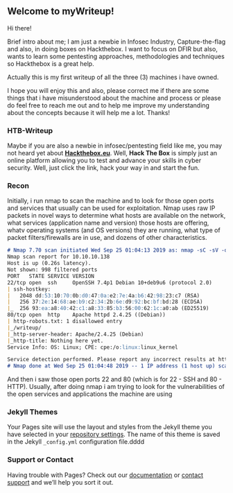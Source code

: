 ## Welcome to myWriteup!

Hi there!

Brief intro about me; 
I am just a newbie in Infosec Industry, Capture-the-flag and also, in doing boxes on Hackthebox. 
I want to focus on DFIR but also, wants to learn some pentesting approaches, methodologies and techniques so Hackthebox is a great help.

Actually this is my first writeup of all the three (3) machines i have owned. 

I hope you will enjoy this and also, please correct me if there are some things that i have misunderstood about the machine and process or please do feel free to reach me out and to help me improve my understanding about the concepts because it will help me a lot. Thanks! 

### HTB-Writeup

Maybe if you are also a newbie in infosec/pentesting field like me, you may not heard yet about [**Hackthebox.eu**](https://www.hackthebox.eu).
Well, **Hack The Box** is simply just an online platform allowing you to test and advance your skills in cyber security. Well, just click the link, hack your way in and start the fun.




### Recon
Initially, i run nmap to scan the machine and to look for those open ports and services that usually can be used for exploitation.
Nmap uses raw IP packets in novel ways to determine what hosts are available on the network, what services (application name and version) those hosts are offering, whatv operating systems (and OS versions) they are running, what type of packet filters/firewalls are in use, and dozens of other characteristics.

```markdown
# Nmap 7.70 scan initiated Wed Sep 25 01:04:13 2019 as: nmap -sC -sV -oA Writeup 10.10.10.138
Nmap scan report for 10.10.10.138
Host is up (0.26s latency).
Not shown: 998 filtered ports
PORT   STATE SERVICE VERSION
22/tcp open  ssh     OpenSSH 7.4p1 Debian 10+deb9u6 (protocol 2.0)
| ssh-hostkey: 
|   2048 dd:53:10:70:0b:d0:47:0a:e2:7e:4a:b6:42:98:23:c7 (RSA)
|   256 37:2e:14:68:ae:b9:c2:34:2b:6e:d9:92:bc:bf:bd:28 (ECDSA)
|_  256 93:ea:a8:40:42:c1:a8:33:85:b3:56:00:62:1c:a0:ab (ED25519)
80/tcp open  http    Apache httpd 2.4.25 ((Debian))
| http-robots.txt: 1 disallowed entry 
|_/writeup/
|_http-server-header: Apache/2.4.25 (Debian)
|_http-title: Nothing here yet.
Service Info: OS: Linux; CPE: cpe:/o:linux:linux_kernel

Service detection performed. Please report any incorrect results at https://nmap.org/submit/ .
# Nmap done at Wed Sep 25 01:04:48 2019 -- 1 IP address (1 host up) scanned in 35.05 seconds
```
And then i saw those open ports 22 and 80 (which is for 22 - SSH and 80 - HTTP). Usually, after doing nmap i am trying to look for the vulnerabilities of the open services and applications the machine are using

### Jekyll Themes

Your Pages site will use the layout and styles from the Jekyll theme you have selected in your [repository settings](https://github.com/b3y0nd1xx7/HTB-Writeup/settings). The name of this theme is saved in the Jekyll `_config.yml` configuration file.dddd

### Support or Contact

Having trouble with Pages? Check out our [documentation](https://help.github.com/categories/github-pages-basics/) or [contact support](https://github.com/contact) and we’ll help you sort it out.
